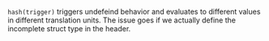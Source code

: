 `hash(trigger)` triggers undefeind behavior and evaluates to different values in
different translation units. The issue goes if we actually define the incomplete
struct type in the header.
